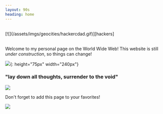 ```yaml
---
layout: 90s
heading: home
---
```


<br />
[![](/assets/imgs/geocities/hackercdad.gif)][hackers]
<br /><br />

Welcome to my personal page on the World Wide Web!
This website is still _under construction_, so things can change!

![](/assets/imgs/geocities/construction.gif){: height="75px" width="240px"}
<br />

### "lay down all thoughts, surrender to the void"

![](/assets/imgs/geocities/beatles.gif)

Don't forget to add this page to your favorites!

![](/assets/imgs/geocities/bookmark.gif)

[hackers]: https://hackerscurator.com
